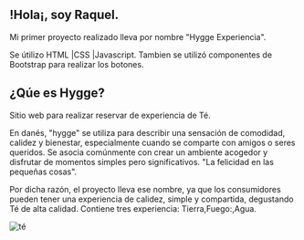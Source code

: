 ## !Hola¡, soy Raquel.
Mi primer proyecto realizado lleva por nombre "Hygge Experiencia".

Se útilizo HTML  |CSS |Javascript. Tambien se utilizó componentes de Bootstrap para realizar los botones. 

## ¿Qúe es Hygge?
Sitio web para realizar reservar de experiencia de Té. 

En danés, "hygge" se utiliza para describir una sensación de comodidad, calidez y bienestar, especialmente cuando se comparte con amigos o seres queridos. Se asocia comúnmente con crear un ambiente acogedor y disfrutar de momentos simples pero significativos.
"La felicidad en las pequeñas cosas".

Por dicha razón, el proyecto lleva ese nombre, ya que los consumidores pueden tener una experiencia de calidez, simple y compartida, degustando Té de alta calidad.
Contiene tres experiencia:
Tierra,Fuego:,Agua.

![té](https://github.com/RSotg/Hygge-Experiencia/assets/91506322/1989dacb-969e-4246-939b-59b20a83c97a)
